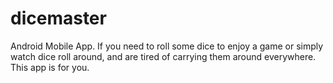 dicemaster
==========

Android Mobile App. If you need to roll some dice to enjoy a game or simply watch dice roll around, and are tired of carrying them around everywhere. This app is for you.
